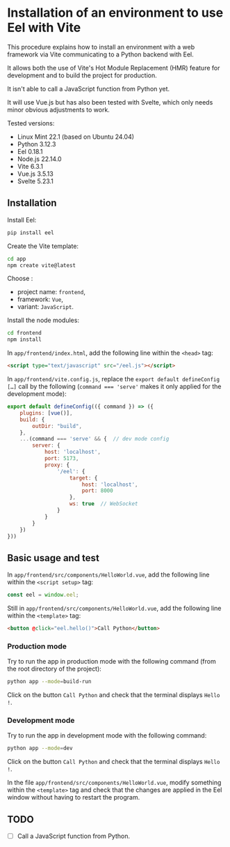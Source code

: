 # Installation of an environment to use Eel with Vite

This procedure explains how to install an environment with a web framework via Vite communicating to a Python backend with Eel.

It allows both the use of Vite's Hot Module Replacement (HMR) feature for development and to build the project for production.

It isn't able to call a JavaScript function from Python yet.

It will use Vue.js but has also been tested with Svelte, which only needs minor obvious adjustments to work.

Tested versions:
- Linux Mint 22.1 (based on Ubuntu 24.04)
- Python 3.12.3
- Eel 0.18.1
- Node.js 22.14.0
- Vite 6.3.1
- Vue.js 3.5.13
- Svelte 5.23.1

## Installation

Install Eel:

```sh
pip install eel
```

Create the Vite template:

```sh
cd app
npm create vite@latest
```

Choose :
- project name: `frontend`,
- framework: `Vue`,
- variant: `JavaScript`.

Install the node modules:

```sh
cd frontend
npm install
```

In `app/frontend/index.html`, add the following line within the `<head>` tag:

```html
<script type="text/javascript" src="/eel.js"></script>
```

In `app/frontend/vite.config.js`, replace the `export default defineConfig […]` call by the following (`command === 'serve'` makes it only applied for the development mode):

```js
export default defineConfig(({ command }) => ({
    plugins: [vue()],
    build: {
        outDir: "build",
    },
    ...(command === 'serve' && {  // dev mode config
        server: {
            host: 'localhost',
            port: 5173,
            proxy: {
                '/eel': {
                    target: {
                        host: 'localhost',
                        port: 8000
                    },
                    ws: true  // WebSocket
                }
            }
        }
    })
}))
```

## Basic usage and test

In `app/frontend/src/components/HelloWorld.vue`, add the following line within the `<script setup>` tag:

```js
const eel = window.eel;
```

Still in `app/frontend/src/components/HelloWorld.vue`, add the following line within the `<template>` tag:

```html
<button @click="eel.hello()">Call Python</button>
```

### Production mode

Try to run the app in production mode with the following command (from the root directory of the project):

```sh
python app --mode=build-run
```

Click on the button `Call Python` and check that the terminal displays `Hello !`.

### Development mode

Try to run the app in development mode with the following command:

```sh
python app --mode=dev
```

Click on the button `Call Python` and check that the terminal displays `Hello !`.

In the file `app/frontend/src/components/HelloWorld.vue`, modify something within the `<template>` tag and check that the changes are applied in the Eel window without having to restart the program.

## TODO

- [ ] Call a JavaScript function from Python.
